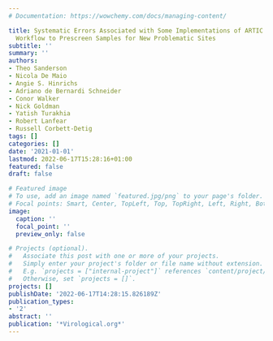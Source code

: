 ```yaml
---
# Documentation: https://wowchemy.com/docs/managing-content/

title: Systematic Errors Associated with Some Implementations of ARTIC V4 and a Fast
  Workflow to Prescreen Samples for New Problematic Sites
subtitle: ''
summary: ''
authors:
- Theo Sanderson
- Nicola De Maio
- Angie S. Hinrichs
- Adriano de Bernardi Schneider
- Conor Walker
- Nick Goldman
- Yatish Turakhia
- Robert Lanfear
- Russell Corbett-Detig
tags: []
categories: []
date: '2021-01-01'
lastmod: 2022-06-17T15:28:16+01:00
featured: false
draft: false

# Featured image
# To use, add an image named `featured.jpg/png` to your page's folder.
# Focal points: Smart, Center, TopLeft, Top, TopRight, Left, Right, BottomLeft, Bottom, BottomRight.
image:
  caption: ''
  focal_point: ''
  preview_only: false

# Projects (optional).
#   Associate this post with one or more of your projects.
#   Simply enter your project's folder or file name without extension.
#   E.g. `projects = ["internal-project"]` references `content/project/deep-learning/index.md`.
#   Otherwise, set `projects = []`.
projects: []
publishDate: '2022-06-17T14:28:15.826189Z'
publication_types:
- '2'
abstract: ''
publication: '*Virological.org*'
---
```

